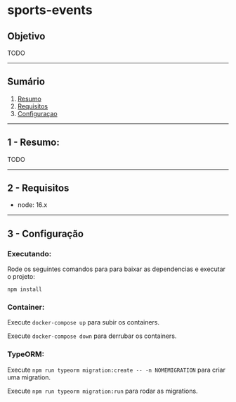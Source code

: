 # sports-events

## Objetivo
TODO

***
## Sumário
1. [Resumo](#1---resumo)
2. [Requisitos](#2---requisitos)
3. [Configuraçao](#3---configuração)

***
## 1 - Resumo:

TODO
***

## 2 - Requisitos
* node: 16.x

***

## 3 - Configuração



### Executando:

Rode os seguintes comandos para para baixar as dependencias e  executar o projeto:

```
npm install
```

### Container:

Execute `docker-compose up` para subir os containers.

Execute `docker-compose down` para derrubar os containers.


### TypeORM:

Execute `npm run typeorm migration:create -- -n NOMEMIGRATION` para criar uma migration.

Execute `npm run typeorm migration:run` para rodar as migrations.
